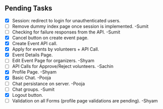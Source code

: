 ## Pending Tasks

- [x] Session: redirect to login for unauthenticated users.
- [ ] Remove dummy index page once session is implemented. -Sumit
- [ ] Checking for failure responses from the API. -Sumit
- [x] Cancel button on create event page.
- [x] Create Event API call.
- [x] Apply for events by volunteers + API Call.
- [x] Event Details Page.
- [ ] Edit Event Page for organizers. -Shyam
- [ ] API Calls for Approve/Reject volunteers. -Sachin
- [x] Profile Page. -Shyam
- [x] Basic Chat. -Pooja
- [ ] Chat persistance on server. -Pooja
- [ ] Chat groups. -Sumit
- [x] Logout button.
- [ ] Validation on all Forms (profile page validations are pending). -Shyam
